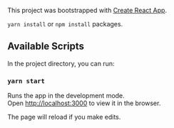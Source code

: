 This project was bootstrapped with [Create React App](https://github.com/facebook/create-react-app).

`yarn install` or `npm install` packages.

## Available Scripts

In the project directory, you can run:

### `yarn start`

Runs the app in the development mode.<br />
Open [http://localhost:3000](http://localhost:3000) to view it in the browser.

The page will reload if you make edits.<br />